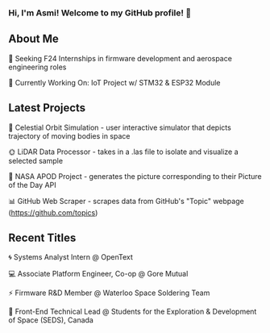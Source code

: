 ### Hi, I'm Asmi! Welcome to my GitHub profile! 💌  

## About Me
🧭 Seeking F24 Internships in firmware development and aerospace engineering roles

🤖 Currently Working On: IoT Project w/ STM32 & ESP32 Module
<!--#### 📊 Languages Frequently Used: https://gh-stats-gen.vercel.app/-->


## Latest Projects
🌠 Celestial Orbit Simulation - user interactive simulator that depicts trajectory of moving bodies in space

🌞 LiDAR Data Processor - takes in a .las file to isolate and visualize a selected sample

🌌 NASA APOD Project - generates the picture corresponding to their Picture of the Day API  

📊 GitHub Web Scraper - scrapes data from GitHub's "Topic" webpage (https://github.com/topics)


## Recent Titles
🌀 Systems Analyst Intern @ OpenText 

💻 Associate Platform Engineer, Co-op @ Gore Mutual

⚡ Firmware R&D Member @ Waterloo Space Soldering Team

🚀 Front-End Technical Lead @ Students for the Exploration & Development of Space (SEDS), Canada  


<!--
**asmi-g/asmi-g** is a ✨ _special_ ✨ repository because its `README.md` (this file) appears on your GitHub profile.
-->

